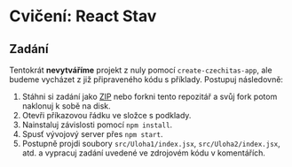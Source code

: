 # Cvičení: React Stav

## Zadání

Tentokrát **nevytváříme** projekt z nuly pomocí `create-czechitas-app`, ale budeme vycházet z již připraveného kódu s příklady. Postupuj následovně:

1. Stáhni si zadání jako [ZIP](https://github.com/Czechitas-React-podklady/Cviceni-React-stav/archive/refs/heads/zadani.zip) nebo forkni tento repozitář a svůj fork potom naklonuj k sobě na disk.
1. Otevři příkazovou řádku ve složce s podklady.
1. Nainstaluj závislosti pomocí `npm install`.
1. Spusť vývojový server přes `npm start`.
1. Postupně projdi soubory `src/Uloha1/index.jsx`, `src/Uloha2/index.jsx`, atd. a vypracuj zadání uvedené ve zdrojovém kódu v komentářích.
